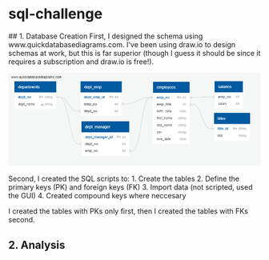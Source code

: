 # sql-challenge
<div style="page-break-after: always;"></div>
<div style="page-break-after: always;"></div>
## 1. Database Creation
First, I designed the schema using www.quickdatabasediagrams.com. I've been using draw.io to design schemas at work, but this is far superior (though I guess it should be since it requires a subscription and draw.io is free!).
<div style="page-break-after: always;"></div>

![](/EmployeeSQL/EmployeeSQL_DB_Schema.png)

<div style="page-break-after: always;"></div>
<div style="page-break-after: always;"></div>
Second, I created the SQL scripts to: 
1. Create the tables 
2. Define the primary keys (PK) and foreign keys (FK)
3. Import data (not scripted, used the GUI)
4. Created compound keys where neccesary

I created the tables with PKs only first, then I created the tables with FKs second.
## 2. Analysis
